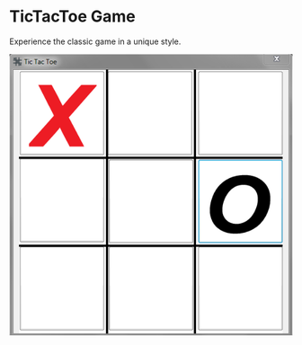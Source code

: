 # TicTacToe Game

Experience the classic game in a unique style. 

![Image of Interface](https://github.com/ummarikram/TicTacToe/blob/master/Interface.PNG)

